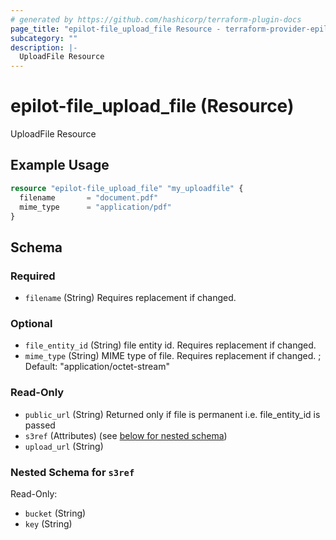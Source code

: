 ```yaml
---
# generated by https://github.com/hashicorp/terraform-plugin-docs
page_title: "epilot-file_upload_file Resource - terraform-provider-epilot-file"
subcategory: ""
description: |-
  UploadFile Resource
---
```


# epilot-file_upload_file (Resource)

UploadFile Resource

## Example Usage

```terraform
resource "epilot-file_upload_file" "my_uploadfile" {
  filename       = "document.pdf"
  mime_type      = "application/pdf"
}
```

<!-- schema generated by tfplugindocs -->
## Schema

### Required

- `filename` (String) Requires replacement if changed.

### Optional

- `file_entity_id` (String) file entity id. Requires replacement if changed.
- `mime_type` (String) MIME type of file. Requires replacement if changed. ; Default: "application/octet-stream"

### Read-Only

- `public_url` (String) Returned only if file is permanent i.e. file_entity_id is passed
- `s3ref` (Attributes) (see [below for nested schema](#nestedatt--s3ref))
- `upload_url` (String)

<a id="nestedatt--s3ref"></a>
### Nested Schema for `s3ref`

Read-Only:

- `bucket` (String)
- `key` (String)


